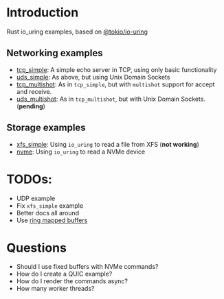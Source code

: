 # Introduction
Rust io_uring examples, based on [@tokio/io-uring](https://github.com/tokio-rs/io-uring)

## Networking examples
- [tcp_simple](examples/tcp_simple): A simple echo server in TCP, using only basic functionality
- [uds_simple](examples/uds_simple): As above, but using Unix Domain Sockets
- [tcp_multishot](examples/tcp_multishot): As in `tcp_simple`, but with `multishot` support for accept and receive.
- [uds_multishot](examples/uds_multishot): As in `tcp_multishot`, but with Unix Domain Sockets. (**pending**)

## Storage examples
- [xfs_simple](examples/xfs_simple): Using `io_uring` to read a file from XFS (**not working**)
- [nvme](examples/nvme): Using `io_uring` to read a NVMe device

# TODOs:

- UDP example
- Fix `xfs_simple` example
- Better docs all around
- Use [ring mapped buffers](https://github.com/axboe/liburing/wiki/io_uring-and-networking-in-2023#provided-buffers)

# Questions

- Should I use fixed buffers with NVMe commands?
- How do I create a QUIC example?
- How do I render the commands async?
- How many worker threads?